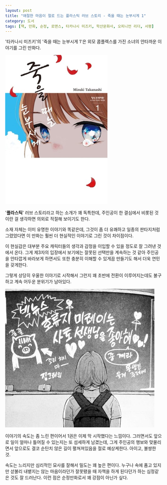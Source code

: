 ```yaml
---
layout: post
title: "애절한 마음이 절로 드는 플라스틱 러브 스토리 - 죽을 때는 눈부시게 1"
category: 도서
tags: [책, 만화, 순정, 로맨스, 타카나시 미즈키, 학산문화사, 오피니언 리더, 서평]
---
```


'타카나시 미즈키'의
'죽을 때는 눈부시게 1'은
외모 콤플렉스를 가진 소녀의 안타까운 이야기를 그린 만화다.

![커버](/images/book/shinu-tokiwa-mabayuku-1-comic-book-h480.jpg)

'**플라스틱**' 러브 스토리라고 하는 소개가 꽤 독특한데,
주인공이 한 결심에서 비롯된 것이란 걸 생각하면 의외로 적절해 보이기도 한다.

소재 자체는 이미 유명한 이야기와 똑같은데,
그것이 좀 더 유쾌하고 일종의 판타지처럼 그렸었다면
이 만화는 훨씬 더 현실적인 이야기로 그린 것이 차이점이다.

이 현실감은 대부분 주요 캐릭터들의 생각과 감정을 이입할 수 있을 정도로 잘 그려낸 것에서 온다.
그게 제3자의 입장에서 보기에는 잘못된 선택만을 계속하는 것 같아 주인공을 안타깝게 바라보게 하면서도
또한 충분히 이해할 수 있게끔 만들기도 해서 더욱 연민을 갖게한다.

그렇게 상당히 우울한 이야기로 시작해서 그런지
꽤 초반에 전환이 이루어지는데도 불구하고 계속 어두운 분위기가 남아있다.

![29p](/images/book/shinu-tokiwa-mabayuku-1-comic-book-p029.jpg)

이야기의 속도는 좀 느린 편이어서 1권은 이제 막 시작했다는 느낌이다.
그러면서도 앞으로 일이 얼마나 틀어질 수 있는지는 또 섬세하게 남겼는데,
그게 주인공의 행보와 맞물리면서 앞으로도 결코 순탄치 않은 길이 펼쳐져있음을 절로 예상케한다.
아이고, 불쌍한 것.

속도는 느리지만 심리적인 묘사를 잘해서 밀도는 꽤 높은 편이다.
누구나 속에 품고 있지만 섣불리 내뱉지는 않는 마음이라던가
잘못됐을 때 자책을 하게 된다던가 하는 심정같은 것도 잘 드러난다.
이런 점은 순정만화로서 꽤 강점이 아닌가 싶다.
